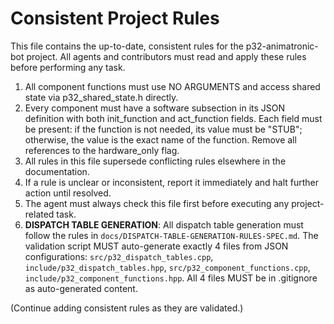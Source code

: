 # Consistent Project Rules

This file contains the up-to-date, consistent rules for the p32-animatronic-bot project. All agents and contributors must read and apply these rules before performing any task.

1. All component functions must use NO ARGUMENTS and access shared state via p32_shared_state.h directly.
2. Every component must have a software subsection in its JSON definition with both init_function and act_function fields. Each field must be present: if the function is not needed, its value must be "STUB"; otherwise, the value is the exact name of the function. Remove all references to the hardware_only flag.
3. All rules in this file supersede conflicting rules elsewhere in the documentation.
4. If a rule is unclear or inconsistent, report it immediately and halt further action until resolved.
5. The agent must always check this file first before executing any project-related task.
6. **DISPATCH TABLE GENERATION**: All dispatch table generation must follow the rules in `docs/DISPATCH-TABLE-GENERATION-RULES-SPEC.md`. The validation script MUST auto-generate exactly 4 files from JSON configurations: `src/p32_dispatch_tables.cpp`, `include/p32_dispatch_tables.hpp`, `src/p32_component_functions.cpp`, `include/p32_component_functions.hpp`. All 4 files MUST be in .gitignore as auto-generated content.

(Continue adding consistent rules as they are validated.)
